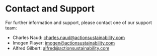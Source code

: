 # Contact and Support

For further information and support, please contact one of our support team:

* Charles Naud: charles.naud@actionsustainability.com
* Imogen Player: imogen@actionsustainability.com
* Alfred Gilbert: alfred@actionsustainability.com
